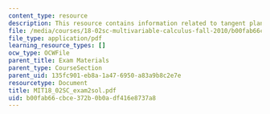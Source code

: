 ```yaml
---
content_type: resource
description: This resource contains information related to tangent plane.
file: /media/courses/18-02sc-multivariable-calculus-fall-2010/b00fab66cbce372b0b0adf416e8737a8_MIT18_02SC_exam2sol.pdf
file_type: application/pdf
learning_resource_types: []
ocw_type: OCWFile
parent_title: Exam Materials
parent_type: CourseSection
parent_uid: 135fc901-eb8a-1a47-6950-a83a9b8c2e7e
resourcetype: Document
title: MIT18_02SC_exam2sol.pdf
uid: b00fab66-cbce-372b-0b0a-df416e8737a8
---
```

